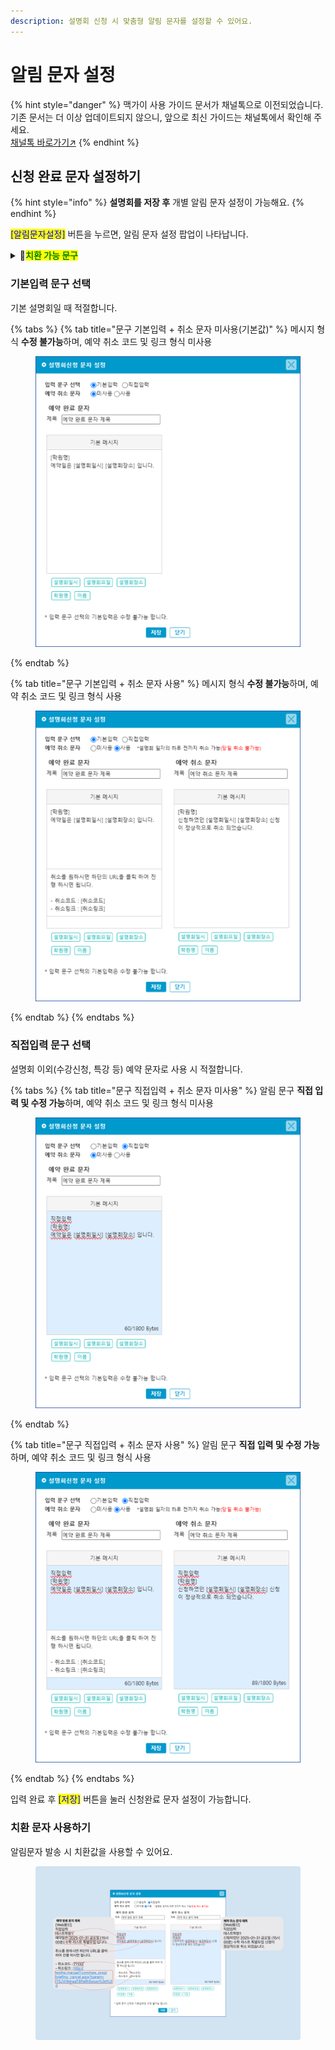 ```yaml
---
description: 설명회 신청 시 맞춤형 알림 문자를 설정할 수 있어요.
---
```


# 알림 문자 설정

{% hint style="danger" %}
맥가이 사용 가이드 문서가 채널톡으로 이전되었습니다.\
기존 문서는 더 이상 업데이트되지 않으니, 앞으로 최신 가이드는 채널톡에서 확인해 주세요.\
[채널톡 바로가기↗](https://docs.channel.io/macgai-guide/ko/articles/hp-utilizing-set-message-f9aa756e)
{% endhint %}

## 신청 완료 문자 설정하기

{% hint style="info" %}
**설명회를 저장 후** 개별 알림 문자 설정이 가능해요.
{% endhint %}

<mark style="color:blue;">\[알림문자설정]</mark> 버튼을 누르면, 알림 문자 설정 팝업이 나타납니다.

<details>

<summary>🔄️<mark style="color:green;"><strong>치환 가능 문구</strong></mark> </summary>

**\[학원명]** => 학원정보관리에 저장된 학원명(예: 맥가이7) \
&#xNAN;**\[설명회일시]** => 신청 설명회 일시(예: 2024년 12월 25일) \
&#xNAN;**\[설명회장소]** => 신청 설명회 장소(예: 우리학원 3층)

</details>

### 기본입력 문구 선택

&#x20;기본 설명회일 때 적절합니다.

{% tabs %}
{% tab title="문구 기본입력 + 취소 문자 미사용(기본값)" %}
메시지 형식 **수정 불가능**하며, 예약 취소 코드 및 링크 형식 미사용

<figure><img src="../../.gitbook/assets/image (474).png" alt="" width="563"><figcaption></figcaption></figure>
{% endtab %}

{% tab title="문구 기본입력 + 취소 문자 사용" %}
메시지 형식 **수정 불가능**하며, 예약 취소 코드 및 링크 형식 사용&#x20;

<figure><img src="../../.gitbook/assets/image (475).png" alt="" width="563"><figcaption></figcaption></figure>
{% endtab %}
{% endtabs %}

### 직접입력 문구 선택

설명회 이외(수강신청, 특강 등) 예약 문자로 사용 시 적절합니다.

{% tabs %}
{% tab title="문구 직접입력 +  취소 문자 미사용" %}
알림 문구 **직접 입력 및 수정 가능**하며, 예약 취소 코드 및 링크 형식 미사용

<figure><img src="../../.gitbook/assets/image (476).png" alt="" width="563"><figcaption></figcaption></figure>
{% endtab %}

{% tab title="문구 직접입력 + 취소 문자 사용" %}
알림 문구 **직접 입력 및 수정 가능**하며, 예약 취소 코드 및 링크 형식 사용

<figure><img src="../../.gitbook/assets/image (477).png" alt="" width="563"><figcaption></figcaption></figure>
{% endtab %}
{% endtabs %}

입력 완료 후 <mark style="color:blue;">\[저장]</mark> 버튼을 눌러 신청완료 문자 설정이 가능합니다.

### 치환 문자 사용하기

알림문자 발송 시 치환값을 사용할 수 있어요.

<figure><img src="../../.gitbook/assets/image (479).png" alt=""><figcaption></figcaption></figure>



